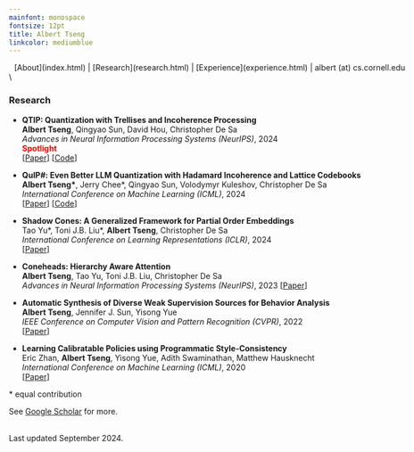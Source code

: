 ```yaml
---
mainfont: monospace
fontsize: 12pt
title: Albert Tseng
linkcolor: mediumblue
---
```


<style>
body { max-width: 720px !important; }
tbody {
    border-top: none;
    border-bottom: none;
}
header { height:0px;}
</style>

<center>
[About](index.html) | [Research](research.html) | [Experience](experience.html) | albert (at) cs.cornell.edu
</center>
\

### Research

- **QTIP: Quantization with Trellises and Incoherence Processing**   
  **Albert Tseng**, Qingyao Sun, David Hou, Christopher De Sa  
  *Advances in Neural Information Processing Systems (NeurIPS)*, 2024  
  <span style="color:red">**Spotlight**</span>  
  [[Paper](https://arxiv.org/abs/2406.11235)] [[Code](https://github.com/Cornell-RelaxML/qtip)]
  
- **QuIP#: Even Better LLM Quantization with Hadamard Incoherence and Lattice Codebooks**  
  **Albert Tseng\***, Jerry Chee\*, Qingyao Sun, Volodymyr Kuleshov, Christopher De Sa  
  *International Conference on Machine Learning (ICML)*, 2024  
  [[Paper](https://arxiv.org/abs/2402.04396)] [[Code](https://github.com/Cornell-RelaxML/quip-sharp)]

- **Shadow Cones: A Generalized Framework for Partial Order Embeddings**  
  Tao Yu\*, Toni J.B. Liu\*, **Albert Tseng**, Christopher De Sa  
  *International Conference on Learning Representations (ICLR)*, 2024  
  [[Paper](https://arxiv.org/abs/2305.15215)]

- **Coneheads: Hierarchy Aware Attention**  
  **Albert Tseng**, Tao Yu, Toni J.B. Liu, Christopher De Sa  
  *Advances in Neural Information Processing Systems (NeurIPS)*, 2023
  [[Paper](https://arxiv.org/abs/2306.00392)]
  
- **Automatic Synthesis of Diverse Weak Supervision Sources for Behavior Analysis**  
  **Albert Tseng**, Jennifer J. Sun, Yisong Yue  
  *IEEE Conference on Computer Vision and Pattern Recognition (CVPR)*, 2022  
  [[Paper](https://arxiv.org/abs/2111.15186)]
  
- **Learning Calibratable Policies using Programmatic Style-Consistency**  
  Eric Zhan, **Albert Tseng**, Yisong Yue, Adith Swaminathan, Matthew Hausknecht  
  *International Conference on Machine Learning (ICML)*, 2020  
  [[Paper](https://arxiv.org/abs/1910.01179)]

\* equal contribution

See [Google Scholar](https://scholar.google.com/citations?hl=en&user=xGo0C5UAAAAJ) for more.

\
Last updated September 2024.